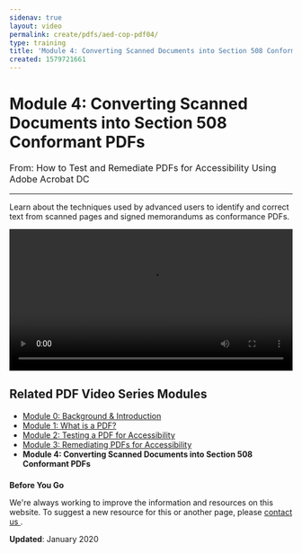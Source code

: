 ```yaml
---
sidenav: true
layout: video
permalink: create/pdfs/aed-cop-pdf04/
type: training
title: 'Module 4: Converting Scanned Documents into Section 508 Conformant PDFs'
created: 1579721661
---
```


# Module 4: Converting Scanned Documents into Section 508 Conformant PDFs

<p style="font-size:115%">
  From: How to Test and Remediate PDFs for Accessibility Using Adobe Acrobat DC
</p>

* * *

Learn about the techniques used by advanced users to identify and correct text from scanned pages and signed memorandums as conformance PDFs.

<video controls="controls" data-vscid="3qesx4ovd" style="width:100%"><source src="https://assets.section508.gov/files/aed-cop-pdf-m04.mp4" type="video/mp4" /></video>

## Related PDF Video Series Modules

  * [Module 0: Background & Introduction][1]
  * [Module 1: What is a PDF?][2]
  * [Module 2: Testing a PDF for Accessibility][3]
  * [Module 3: Remediating PDFs for Accessibility][4]
  * **Module 4: Converting Scanned Documents into Section 508 Conformant PDFs**

<div class="border-base radius-lg border-1px" style="margin-top: 1.5em;">
<div class="panel-body padding-3">
<p class="text-large"><strong>Before You Go</strong></p>
<p>We're always working to improve the information and resources on this website. To suggest a new resource for this or another page, please <a href="mailto:section.508@gsa.gov">contact us
</a>.</p>
</div>
</div>

**Updated**: January 2020

 [1]: {{site.baseurl}}/create/pdfs/aed-cop-pdf00
 [2]: {{site.baseurl}}/create/pdfs/aed-cop-pdf01
 [3]: {{site.baseurl}}/create/pdfs/aed-cop-pdf02
 [4]: {{site.baseurl}}/create/pdfs/aed-cop-pdf03
